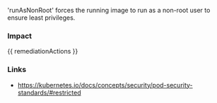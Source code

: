 
'runAsNonRoot' forces the running image to run as a non-root user to ensure least privileges.

### Impact
<!-- Add Impact here -->

<!-- DO NOT CHANGE -->
{{ remediationActions }}

### Links
- https://kubernetes.io/docs/concepts/security/pod-security-standards/#restricted


